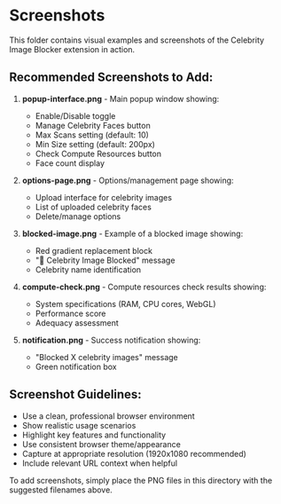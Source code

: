 # Screenshots

This folder contains visual examples and screenshots of the Celebrity Image Blocker extension in action.

## Recommended Screenshots to Add:

1. **popup-interface.png** - Main popup window showing:
   - Enable/Disable toggle
   - Manage Celebrity Faces button
   - Max Scans setting (default: 10)
   - Min Size setting (default: 200px)
   - Check Compute Resources button
   - Face count display

2. **options-page.png** - Options/management page showing:
   - Upload interface for celebrity images
   - List of uploaded celebrity faces
   - Delete/manage options

3. **blocked-image.png** - Example of a blocked image showing:
   - Red gradient replacement block
   - "🚫 Celebrity Image Blocked" message
   - Celebrity name identification

4. **compute-check.png** - Compute resources check results showing:
   - System specifications (RAM, CPU cores, WebGL)
   - Performance score
   - Adequacy assessment

5. **notification.png** - Success notification showing:
   - "Blocked X celebrity images" message
   - Green notification box

## Screenshot Guidelines:
- Use a clean, professional browser environment
- Show realistic usage scenarios
- Highlight key features and functionality
- Use consistent browser theme/appearance
- Capture at appropriate resolution (1920x1080 recommended)
- Include relevant URL context when helpful

To add screenshots, simply place the PNG files in this directory with the suggested filenames above.
